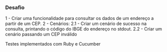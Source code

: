 ### Desafio

1 - Criar uma funcionalidade para consultar os dados de um endereço a partir de um CEP.
2 - Cenários:
2.1 - Criar um cenário de sucesso na consulta, printando o código do IBGE do endereço no
stdout.
2.2 - Criar um cenário passando um CEP inválido

Testes implementados com Ruby e Cucumber
